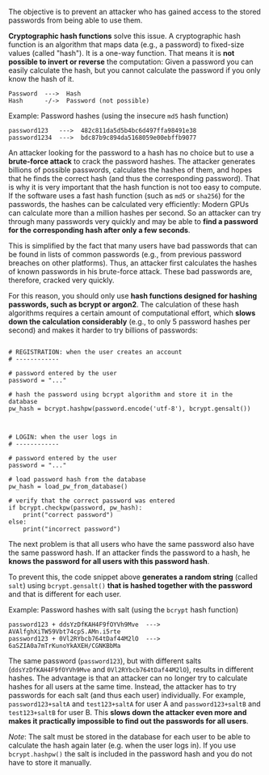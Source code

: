The objective is to prevent an attacker who has gained access to the stored passwords from being able to use them.

**Cryptographic hash functions** solve this issue. A cryptographic hash function is an algorithm that maps data (e.g., a password) to fixed-size values (called "hash"). It is a one-way function. That means it is **not possible to invert or reverse** the computation: Given a password you can easily calculate the hash, but you cannot calculate the password if you only know the hash of it.

```
Password  --->  Hash
Hash      -/->  Password (not possible)
```

Example: Password hashes (using the insecure `md5` hash function)

```
password123   --->  482c811da5d5b4bc6d497ffa98491e38
password1234  --->  bdc87b9c894da5168059e00ebffb9077
```

An attacker looking for the password to a hash has no choice but to use a **brute-force attack** to crack the password hashes. The attacker generates billions of possible passwords, calculates the hashes of them, and hopes that he finds the correct hash (and thus the corresponding password). That is why it is very important that the hash function is not too easy to compute. If the software uses a fast hash function (such as `md5` or `sha256`) for the passwords, the hashes can be calculated very efficiently: Modern GPUs can calculate more than a million hashes per second. So an attacker can try through many passwords very quickly and may be able to **find a password for the corresponding hash after only a few seconds**.

This is simplified by the fact that many users have bad passwords that can be found in lists of common passwords (e.g., from previous password breaches on other platforms). Thus, an attacker first calculates the hashes of known passwords in his brute-force attack. These bad passwords are, therefore, cracked very quickly.

For this reason, you should only use **hash functions designed for hashing passwords, such as bcrypt or argon2**. The calculation of these hash algorithms requires a certain amount of computational effort, which **slows down the calculation considerably** (e.g., to only 5 password hashes per second) and makes it harder to try billions of passwords:

<pre class="language-python line-numbers"><code>
# REGISTRATION: when the user creates an account
# ------------

# password entered by the user
password = "..."

# hash the password using bcrypt algorithm and store it in the database
pw_hash = bcrypt.hashpw(password.encode('utf-8'), bcrypt.gensalt())



# LOGIN: when the user logs in
# ------------

# password entered by the user
password = "..."

# load password hash from the database
pw_hash = load_pw_from_database()

# verify that the correct password was entered
if bcrypt.checkpw(password, pw_hash):
    print("correct password")
else:
    print("incorrect password")
</code></pre>

The next problem is that all users who have the same password also have the same password hash. If an attacker finds the password to a hash, he **knows the password for all users with this password hash**.

To prevent this, the code snippet above **generates a random string** (called `salt`) using `bcrypt.gensalt()` **that is hashed together with the password** and that is different for each user.

Example: Password hashes with salt (using the `bcrypt` hash function)

```
password123 + ddsYzDfKAH4F9fOYVh9Mve  --->  AVAlfghXiTW59Vbt74cpS.AMn.i5rte
password123 + 0Vl2RYbcb764tDaf44M2lO  --->  6aSZIA0a7mTrKunoYkAXEH/CGNKBbMa
```

The same password (`password123`), but with different salts (`ddsYzDfKAH4F9fOYVh9Mve` and `0Vl2RYbcb764tDaf44M2lO`), results in different hashes. The advantage is that an attacker can no longer try to calculate hashes for all users at the same time. Instead, the attacker has to try passwords for each salt (and thus each user) individually. For example, `password123+saltA` and `test123+saltA` for user A and `password123+saltB` and `test123+saltB` for user B. This **slows down the attacker even more and makes it practically impossible to find out the passwords for all users**.

*Note*: The salt must be stored in the database for each user to be able to calculate the hash again later (e.g. when the user logs in). If you use `bcrypt.hashpw()` the salt is included in the password hash and you do not have to store it manually.
